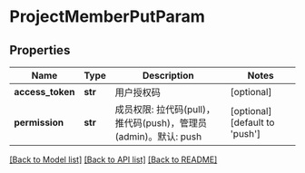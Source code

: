 # ProjectMemberPutParam

## Properties
Name | Type | Description | Notes
------------ | ------------- | ------------- | -------------
**access_token** | **str** | 用户授权码 | [optional] 
**permission** | **str** | 成员权限: 拉代码(pull)，推代码(push)，管理员(admin)。默认: push | [optional] [default to 'push']

[[Back to Model list]](../README.md#documentation-for-models) [[Back to API list]](../README.md#documentation-for-api-endpoints) [[Back to README]](../README.md)


